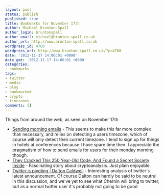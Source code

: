 ```yaml
---
layout: post
status: publish
published: true
title: Bookmarks for November 17th
author: Michael Brunton-Spall
author_login: bruntonspall
author_email: michael@brunton-spall.co.uk
author_url: http://www.brunton-spall.co.uk
wordpress_id: 4760
wordpress_url: http://www.brunton-spall.co.uk/?p=4760
date: '2012-11-17 14:00:01 +0000'
date_gmt: '2012-11-17 14:00:01 +0000'
categories:
- bookmarks
tags:
- twitter
- media
- blog
- bookmarked
- crypto
- timezones
comments: []
---
```

<p>Things from around the web, as seen on November 17th</p>
<ul>
<li><a href="https://strideapp.com/blog/2012/11/sending-morning-emails/">Sending morning emails</a> - This seems to make this far more complex than necessary, and relies on detecting a users timezone, which of course will only detect their current timezone. I tend to sign up for things in hotels at conferences because I have spare time then.  I appreciate the pragmatism of how to send emails for users for their monday morning though.</li>
<li><a href="http://www.wired.com/dangerroom/2012/11/ff-the-manuscript/all/">They Cracked This 250 Year-Old Code, And Found a Secret Society Inside</a> - Fascinating story about cryptoanalysis.  Just plain enjoyable.</li>
<li><a href="http://daltoncaldwell.com/twitter-is-pivoting">Twitter is pivoting | Dalton Caldwell</a> - Interesting analysis of twitter&#039;s latest announcement.  Of course Dalton can hardly be said to be neutral in this discussion, and we&#039;ve yet to see what Chernin will bring to twitter, but as a normal twitter user it&#039;s probably not going to be good</li>
</ul>
